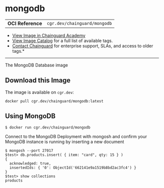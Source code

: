 <!--monopod:start-->
# mongodb
| | |
| - | - |
| **OCI Reference** | `cgr.dev/chainguard/mongodb` |


* [View Image in Chainguard Academy](https://edu.chainguard.dev/chainguard/chainguard-images/reference/mongodb/overview/)
* [View Image Catalog](https://console.enforce.dev/images/catalog) for a full list of available tags.
* [Contact Chainguard](https://www.chainguard.dev/chainguard-images) for enterprise support, SLAs, and access to older tags.*

---
<!--monopod:end-->

<!--overview:start-->
The MongoDB Database image
<!--overview:end-->

<!--getting:start-->
## Download this Image
The image is available on `cgr.dev`:

```
docker pull cgr.dev/chainguard/mongodb:latest
```
<!--getting:end-->

<!--body:start-->
## Using MongoDB
```shell
$ docker run cgr.dev/chainguard/mongodb
```

Connect to the MongoDB Deployment with mongosh and confirm your MongoDB instance is running by inserting a new document

```shell
$ mongosh --port 27017
$test> db.products.insert( { item: "card", qty: 15 } )
{
  acknowledged: true,
  insertedIds: { '0': ObjectId('662141e9a1519b8bd2ac3fc4') }
}
$test> show collections
products

```
<!--body:end-->
